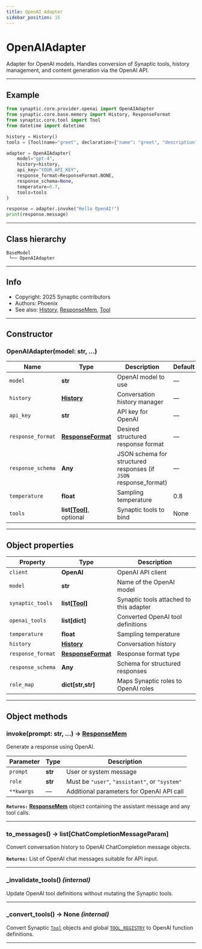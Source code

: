 ```yaml
---
title: OpenAI Adapter
sidebar_position: 15
---
```


# OpenAIAdapter

Adapter for OpenAI models. Handles conversion of Synaptic tools, history management, and content generation via the OpenAI API.

---

## Example

```python
from synaptic.core.provider.openai import OpenAIAdapter
from synaptic.core.base.memory import History, ResponseFormat
from synaptic.core.tool import Tool
from datetime import datetime

history = History()
tools = [Tool(name="greet", declaration={"name": "greet", "description": "Greets a user", "parameters": {"type": "object", "properties": {"name": {"type": "string"}}, "required": ["name"]}})]

adapter = OpenAIAdapter(
    model="gpt-4",
    history=history,
    api_key="YOUR_API_KEY",
    response_format=ResponseFormat.NONE,
    response_schema=None,
    temperature=0.7,
    tools=tools
)

response = adapter.invoke("Hello OpenAI!")
print(response.message)
```

---

## Class hierarchy

```
BaseModel
 └── OpenAIAdapter
```

---

## Info

- Copyright: 2025 Synaptic contributors
- Authors: Phoenix
- See also: [History](/api/core/base/history), [ResponseMem](/api/core/base/response-memory), [Tool](/api/core/tool)

---

## Constructor

### OpenAIAdapter(model: str, ...)

| Name              | Type                                                      | Description                                                      | Default |
| ----------------- | --------------------------------------------------------- | ---------------------------------------------------------------- | ------- |
| `model`           | **str**                                                   | OpenAI model to use                                              | —       |
| `history`         | **[History](/api/core/base/history)**                     | Conversation history manager                                     | —       |
| `api_key`         | **str**                                                   | API key for OpenAI                                               | —       |
| `response_format` | **[ResponseFormat](/api/core/base/model#responseformat)** | Desired structured response format                               | —       |
| `response_schema` | **Any**                                                   | JSON schema for structured responses (if `JSON` response_format) | —       |
| `temperature`     | **float**                                                 | Sampling temperature                                             | 0.8     |
| `tools`           | **list\[[Tool](/api/core/tool)\]**, optional              | Synaptic tools to bind                                           | None    |

---

## Object properties

| Property          | Type                                                      | Description                             |
| ----------------- | --------------------------------------------------------- | --------------------------------------- |
| `client`          | **OpenAI**                                                | OpenAI API client                       |
| `model`           | **str**                                                   | Name of the OpenAI model                |
| `synaptic_tools`  | **list\[[Tool](/api/core/tool)\]**                        | Synaptic tools attached to this adapter |
| `openai_tools`    | **list\[dict\]**                                          | Converted OpenAI tool definitions       |
| `temperature`     | **float**                                                 | Sampling temperature                    |
| `history`         | **[History](/api/core/base/history)**                     | Conversation history                    |
| `response_format` | **[ResponseFormat](/api/core/base/model#responseformat)** | Response format type                    |
| `response_schema` | **Any**                                                   | Schema for structured responses         |
| `role_map`        | **dict\[str,str\]**                                       | Maps Synaptic roles to OpenAI roles     |

---

## Object methods

### invoke(prompt: str, ...) → [ResponseMem](/api/core/base/response-memory)

Generate a response using OpenAI.

| Parameter  | Type    | Description                                    |
| ---------- | ------- | ---------------------------------------------- |
| `prompt`   | **str** | User or system message                         |
| `role`     | **str** | Must be `"user"`, `"assistant"`, or `"system"` |
| `**kwargs` | —       | Additional parameters for OpenAI API call      |

**`Returns:`** **[ResponseMem](/api/core/base/response-memory)** object containing the assistant message and any tool calls.

---

### to_messages() → list\[ChatCompletionMessageParam\]

Convert conversation history to OpenAI ChatCompletion message objects.

**`Returns:`** List of OpenAI chat messages suitable for API input.

---

### \_invalidate_tools() _(internal)_

Update OpenAI tool definitions without mutating the Synaptic tools.

---

### \_convert_tools() → None _(internal)_

Convert Synaptic [`Tool`](/api/core/tool) objects and global [`TOOL_REGISTRY`](/api/core/tool#object-properties) to OpenAI function definitions.

---
